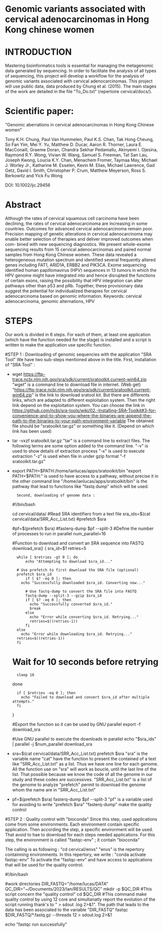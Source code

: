 # Genomic variants associated with cervical adenocarcinomas in Hong Kong chinese women

# INTRODUCTION
Mastering bioinformatics tools is essential for managing the metagenomic data generated by sequencing.
In order to facilitate the analysis of all types of sequencing, this project will develop a workflow for the analysis of genomic variants associated with cervical adenocarcinomas.
This project will use public data, data produced by Chung et al. (2015). The main stages of the work are detailed in the file "To_Do.txt" (repertoire cervical/docs/).

# Scientific paper:

"Genomic aberrations in cervical adenocarcinomas in Hong Kong Chinese women"

Tony K.H. Chung, Paul Van Hummelen, Paul K.S. Chan, Tak Hong Cheung, So Fan Yim, Mei Y. Yu, Matthew D. Ducar, Aaron R. Thorner, Laura E. MacConaill, Graeme Doran, Chandra Sekhar Pedamallu, Akinyemi I. Ojesina, Raymond R.Y. Wong, Vivian W. Wang, Samuel S. Freeman, Tat San Lau, Joseph Kwong, Loucia K.Y. Chan, Menachem Fromer, Taymaa May, Michael J. Worley Jr., Katharine M. Esselen, Kevin M. Elias, Michael Lawrence, Gad Getz, David I. Smith, Christopher P. Crum, Matthew Meyerson, Ross S. Berkowitz and Yick Fu Wong

DOI: 10.1002/ijc.29456 

# Abstract
Although the rates of cervical squamous cell carcinoma have been declining, the rates of cervical adenocarcinoma are increasing in some countries. Outcomes for advanced cervical adenocarcinoma remain poor. Precision mapping of genetic alterations in cervical adenocarcinoma may enable better selection of therapies and deliver improved outcomes when com-
bined with new sequencing diagnostics. We present whole-exome sequencing results from 15 cervical adenocarcinomas and paired normal samples from Hong Kong Chinese women. These data revealed a heterogeneous mutation spectrum and identified several frequently altered genes including FAT1, ARID1A, ERBB2 and PIK3CA. Exome sequencing identified human papillomavirus (HPV) sequences in 13 tumors in which the HPV genome might have integrated into and hence disrupted the functions of certain exons, raising the possibility that HPV integration can alter pathways other than p53 and pRb. Together, these provisionary data suggest the potential for individualized therapies for cervical adenocarcinoma based on
genomic information.
Keywords: cervical adenocarcinoma, genomic alternations, HPV


# STEPS
Our work is divided in 6 steps. For each of them, at least one application (which have the function needed for the stage) is installed and a script is written to make the application use specific function.

#STEP 1 : Downloading of genomic sequencies with the application "SRA Tool" 
We have two sub-steps mentioned above in the title. 
	First, installation of "SRA Tool" : 

* wget https://ftp-trace.ncbi.nlm.nih.gov/sra/sdk/current/sratoolkit.current-win64.zip
	"wget" is a command line to download file in internet. (Web get)
	"https://ftp-trace.ncbi.nlm.nih.gov/sra/sdk/current/sratoolkit.current-win64.zip" is the link to download sratool kit. But there are differents links, which are adapted to different exploitation system. Then the right link depend on the exploitation system. You can choose the link in https://github.com/ncbi/sra-tools/wiki/02.-Installing-SRA-Toolkit#3-for-convenience-and-to-show-you-where-the-binaries-are-append-the-path-to-the-binaries-to-your-path-environment-variable
	The obtained file should be "sratoolkit.tar.gz" or something like it. (Depend on which link has been used)

* tar -vxzf sratoolkit.tar.gz
	"tar" is a command line to extract files. The following terms are some option added to the command line.
	"-v" is used to show details of extraction process
	"-x" is used to execute extraction
	"-z" is used when file in under gzip format
	"-f sratoolkit.tar.gz" 

* export PATH=$PATH:/home/ianlucas/apps/sratoolkit/bin
        "export PATH=$PATH:" is used to have access to a pathway, without precise it in the other command line
        "/home/ianlucas/apps/sratoolkit/bin" is the pathway that lead to functions like "fastq dump" which will be used.


        Second, downloading of genome data :
	 #!/bin/bash

	 cd cervical/data/
	 #Read SRA identifiers from a text file
	 sra_ids=$(cat cervical/data/SRR_Acc_List.txt)
	 #prefetch $sra

	 #pf=$(prefetch $sra)
	 #fasterq-dump $pf --split-3
	 #Define the number of processes to run in parallel
	 num_parallel=16

	 #Function to download and convert an SRA sequence into FASTQ
	 download_sra() {
	    sra_id=$1
	    retries=5

	    while [ $retries -gt 0 ]; do
	        echo "Attempting to download $sra_id..."

        # Use prefetch to first download the SRA file (optional)
        prefetch $sra_id
	        if [ $? -eq 0 ]; then
		  echo "Successfully downloaded $sra_id. Converting now..."

			# Use fastq-dump to convert the SRA file into FASTQ
			fastq-dump --split-3 --gzip $sra_id
			if [ $? -eq 0 ]; then
			  echo "Successfully converted $sra_id."
			  break
			else
			  echo "Error while converting $sra_id. Retrying..."
			  retries=$((retries-1))
			fi
		else
		  echo "Error while downloading $sra_id. Retrying..."
		retries=$((retries-1))
		fi

	# Wait for 10 seconds before retrying
        sleep 10
	done

		if [ $retries -eq 0 ]; then
		  echo "Failed to download and convert $sra_id after multiple attempts."
		fi
	}

	#Export the function so it can be used by GNU parallel
	export -f download_sra

	#Use GNU parallel to execute the downloads in parallel
	echo "$sra_ids" | parallel -j $num_parallel download_sra



* sra=$(cat cervical/data/SRR_Acc_List.txt)
  prefetch $sra
	"sra" is the variable name
	"cat" have the function to present the contained of a text like "SRR_Acc_List.txt" as a list. Thus we have one line for each genome. All the function use on "sra" will work as boucle, until the last line of the list. That possible because we know the code of all the genome in our study and these codes are successives.
	"SRR_Acc_List.txt" is a list of the genome to analyze
	"prefetch" permit to download the genome whom the name are in "SRR_Acc_List.txt"

* pf=$(prefetch $sra)
  fasterq-dump $pf --split-3
	"pf" is a variable used for avoiding to write "prefetch $sra"
	"fasterq-dump" make the quality control



#STEP 2 : Quality control with "bioconda"
Since this step, used applications come from some environments. Each environment contain specific application. Then according the step, a specific environment will be used.
That avoid to hae to download for each steps needed applications.
For this step, the environment is called "fastqc-env" ; it contain "bioconda"

The calling is as following : 
"cd cervical/envs"
	"envs" is the repertory containning environments. In this repertory, we write :
"conda activate fastqc-env"
	To activate the "fastqc-env" and have access to applications that will be used for the quality control. 




#!/bin/bash

#work directories
DIR_FASTQ="/home/lucas/DATA"
QC_DIR="~/Documents/2023/Ian/RESULTS/QC"
mkdir -p $QC_DIR
#This script concern the "quality control"
cd $QC_DIR
#This command make quality control by using 12 core and simultanatly report the evolution of the script running thank's to " > sdout .log 2>&1". The path that leads to the data has been associated to the variable "DIR_FASTQ"
fastqc $DIR_FASTQ/*.fastq.gz --threads 12 > sdout.log 2>&1

echo "fastqc run successfully"
